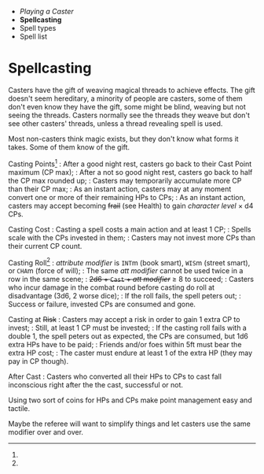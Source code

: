 
<!-- .margin.compass -->
* _Playing a Caster_
* **Spellcasting**
* Spell types
* Spell list


# Spellcasting

Casters have the gift of weaving magical threads to achieve effects. The gift doesn't seem hereditary, a minority of people are casters, some of them don't even know they have the gift, some might be blind, weaving but not seeing the threads. Casters normally see the threads they weave but don't see other casters' threads, unless a thread revealing spell is used.

Most non-casters think magic exists, but they don't know what forms it takes. Some of them know of the gift.

Casting Points[^1]
: After a good night rest, casters go back to their Cast Point maximum (CP max);
: After a not so good night rest, casters go back to half the CP max rounded up;
: Casters may temporarily accumulate more CP than their CP max;
: As an instant action, casters may at any moment convert one or more of their remaining HPs to CPs;
: As an instant action, casters may accept becoming ~~frail~~ (see Health) to gain _character level_ × d4 CPs.

Casting Cost
: Casting a spell costs a main action and at least 1 CP;
: Spells scale with the CPs invested in them;
: Casters may not invest more CPs than their current CP count.

Casting Roll[^2]
: _attribute modifier_ is `INT`m (book smart), `WIS`m (street smart), or `CHA`m (force of will);
: The same _att modifier_ cannot be used twice in a row in the same scene;
: ~~2d6 + `Cast` + _att modifier_~~ ≥ 8 to succeed;
: Casters who incur damage in the combat round before casting do roll at disadvantage (3d6, 2 worse dice);
: If the roll fails, the spell peters out;
: Success or failure, invested CPs are consumed and gone.

Casting at ~~Risk~~
: Casters may accept a risk in order to gain 1 extra CP to invest;
: Still, at least 1 CP must be invested;
: If the casting roll fails with a double 1, the spell peters out as expected, the CPs are consumed, but 1d6 extra HPs have to be paid;
: Friends and/or foes within 5ft must bear the extra HP cost;
: The caster must endure at least 1 of the extra HP (they may pay in CP though).

After Cast
: Casters who converted all their HPs to CPs to cast fall inconscious right after the the cast, successful or not.

[^1]:
  Using two sort of coins for HPs and CPs make point management easy and tactile.

[^2]:
  Maybe the referee will want to simplify things and let casters use the same modifier over and over.

<!--
## known spells

A Weaver is usually granted 1 or 2 spells at level 1. As the Weaver gains experience, the referee considers their trail and hint at new spells. The referee may "loan" spells to the Weaver and eventually take them back. Two spells per level might be a good number for the known spells.
-->


